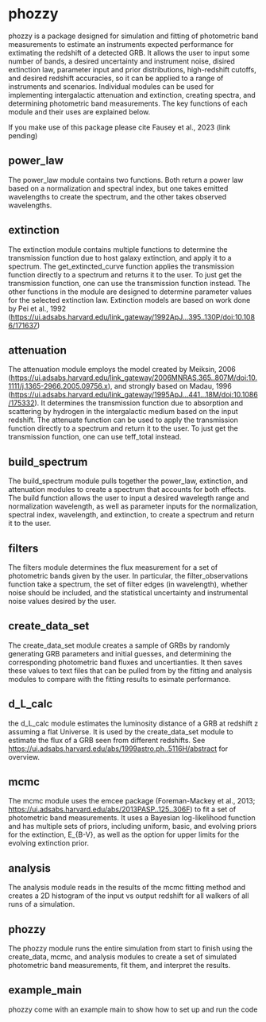 # phozzy
phozzy is a package designed for simulation and fitting of photometric band measurements to estimate an instruments expected performance for extimating the redshift of a detected GRB. It allows the user to input some number of bands, a desired uncertainty and instrument noise, disired extinction law, parameter input and prior distributions, high-redshift cutoffs, and desired redshift accuracies, so it can be applied to a range of instruments and scenarios. Individual modules can be used for implementing intergalactic attenuation and extinction, creating spectra, and determining photometric band measurements. The key functions of each module and their uses are explained below.

If you make use of this package please cite Fausey et al., 2023 (link pending)

## power_law
The power_law module contains two functions. Both return a power law based on a normalization and spectral index, but one takes emitted wavelengths to create the spectrum, and the other takes observed wavelengths.

## extinction
The extinction module contains multiple functions to determine the transmission function due to host galaxy extinction, and apply it to a spectrum.
The get_extincted_curve function applies the transmission function directly to a spectrum and returns it to the user. To just get the transmission function, one can use the transmission function instead. The other functions in the module are designed to determine parameter values for the selected extinction law. Extinction models are based on work done by Pei et al., 1992 (https://ui.adsabs.harvard.edu/link_gateway/1992ApJ...395..130P/doi:10.1086/171637)

## attenuation
The attenuation module employs the model created by Meiksin, 2006 (https://ui.adsabs.harvard.edu/link_gateway/2006MNRAS.365..807M/doi:10.1111/j.1365-2966.2005.09756.x), and strongly based on Madau, 1996 (https://ui.adsabs.harvard.edu/link_gateway/1995ApJ...441...18M/doi:10.1086/175332). It determines the transmission function due to absorption and scattering by hydrogen in the intergalactic medium based on the input redshift.
The attenuate function can be used to apply the transmission function  directly to a spectrum and return it to the user. To just get the transmission function, one can use teff_total instead.

## build_spectrum
The build_spectrum module pulls together the power_law, extinction, and attenuation modules to create a spectrum that accounts for both effects.
The build function allows the user to input a desired wavelegth range and normalization wavelength, as well as parameter inputs for the normalization, spectral index, wavelength, and extinction, to create a spectrum and return it to the user.

## filters
The filters module determines the flux measurement for a set of photometric bands given by the user.
In particular, the filter_observations function take a spectrum, the set of filter edges (in wavelength), whether noise should be included, and the statistical uncertainty and instrumental noise values desired by the user.

## create_data_set
The create_data_set module creates a sample of GRBs by randomly generating GRB parameters and initial guesses, and determining the corresponding photometric band fluxes and uncertianties. It then saves these values to text files that can be pulled from by the fitting and analysis modules to compare with the fitting results to esimate performance.

## d_L_calc
the d_L_calc module estimates the luminosity distance of a GRB at redshift z assuming a flat Universe. It is used by the create_data_set module to estimate the flux of a GRB seen from different redshifts. See https://ui.adsabs.harvard.edu/abs/1999astro.ph..5116H/abstract for overview.

## mcmc
The mcmc module uses the emcee package (Foreman-Mackey et al., 2013; https://ui.adsabs.harvard.edu/abs/2013PASP..125..306F) to fit a set of photometric band measurements. It uses a Bayesian log-likelihood function and has multiple sets of priors, including uniform, basic, and evolving priors for the extinction, E_{B-V}, as well as the option for upper limits for the evolving extinction prior.

## analysis
The analysis module reads in the results of the mcmc fitting method and creates a 2D histogram of the input vs output redshift for all walkers of all runs of a simulation.

## phozzy
The phozzy module runs the entire simulation from start to finish using the create_data, mcmc, and analysis modules to create a set of simulated photometric band measurements, fit them, and interpret the results.

## example_main
phozzy come with an example main to show how to set up and run the code
